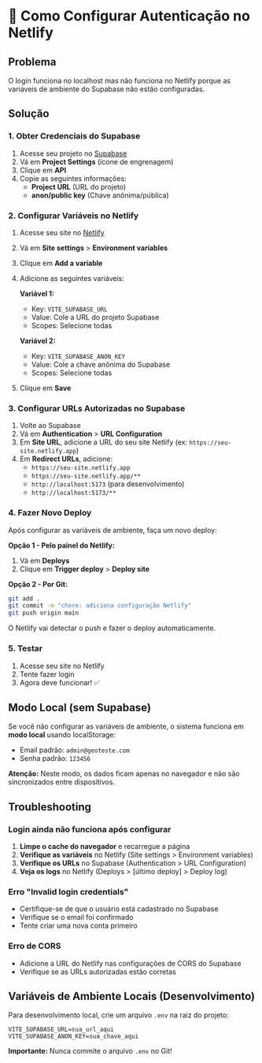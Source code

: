 # 🔐 Como Configurar Autenticação no Netlify

## Problema
O login funciona no localhost mas não funciona no Netlify porque as variáveis de ambiente do Supabase não estão configuradas.

## Solução

### 1. Obter Credenciais do Supabase

1. Acesse seu projeto no [Supabase](https://supabase.com)
2. Vá em **Project Settings** (ícone de engrenagem)
3. Clique em **API**
4. Copie as seguintes informações:
   - **Project URL** (URL do projeto)
   - **anon/public key** (Chave anônima/pública)

### 2. Configurar Variáveis no Netlify

1. Acesse seu site no [Netlify](https://app.netlify.com)
2. Vá em **Site settings** > **Environment variables**
3. Clique em **Add a variable**
4. Adicione as seguintes variáveis:

   **Variável 1:**
   - Key: `VITE_SUPABASE_URL`
   - Value: Cole a URL do projeto Supabase
   - Scopes: Selecione todas

   **Variável 2:**
   - Key: `VITE_SUPABASE_ANON_KEY`
   - Value: Cole a chave anônima do Supabase
   - Scopes: Selecione todas

5. Clique em **Save**

### 3. Configurar URLs Autorizadas no Supabase

1. Volte ao Supabase
2. Vá em **Authentication** > **URL Configuration**
3. Em **Site URL**, adicione a URL do seu site Netlify (ex: `https://seu-site.netlify.app`)
4. Em **Redirect URLs**, adicione:
   - `https://seu-site.netlify.app`
   - `https://seu-site.netlify.app/**`
   - `http://localhost:5173` (para desenvolvimento)
   - `http://localhost:5173/**`

### 4. Fazer Novo Deploy

Após configurar as variáveis de ambiente, faça um novo deploy:

**Opção 1 - Pelo painel do Netlify:**
1. Vá em **Deploys**
2. Clique em **Trigger deploy** > **Deploy site**

**Opção 2 - Por Git:**
```bash
git add .
git commit -m "chore: adiciona configuração Netlify"
git push origin main
```

O Netlify vai detectar o push e fazer o deploy automaticamente.

### 5. Testar

1. Acesse seu site no Netlify
2. Tente fazer login
3. Agora deve funcionar! ✅

## Modo Local (sem Supabase)

Se você não configurar as variáveis de ambiente, o sistema funciona em **modo local** usando localStorage:

- Email padrão: `admin@geoteste.com`
- Senha padrão: `123456`

**Atenção:** Neste modo, os dados ficam apenas no navegador e não são sincronizados entre dispositivos.

## Troubleshooting

### Login ainda não funciona após configurar

1. **Limpe o cache do navegador** e recarregue a página
2. **Verifique as variáveis** no Netlify (Site settings > Environment variables)
3. **Verifique os URLs** no Supabase (Authentication > URL Configuration)
4. **Veja os logs** no Netlify (Deploys > [último deploy] > Deploy log)

### Erro "Invalid login credentials"

- Certifique-se de que o usuário está cadastrado no Supabase
- Verifique se o email foi confirmado
- Tente criar uma nova conta primeiro

### Erro de CORS

- Adicione a URL do Netlify nas configurações de CORS do Supabase
- Verifique se as URLs autorizadas estão corretas

## Variáveis de Ambiente Locais (Desenvolvimento)

Para desenvolvimento local, crie um arquivo `.env` na raiz do projeto:

```env
VITE_SUPABASE_URL=sua_url_aqui
VITE_SUPABASE_ANON_KEY=sua_chave_aqui
```

**Importante:** Nunca commite o arquivo `.env` no Git!

